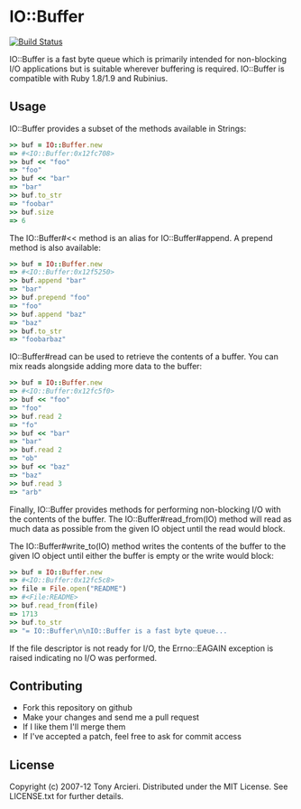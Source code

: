 IO::Buffer
==========
[![Build Status](http://travis-ci.org/tarcieri/iobuffer.png)](http://travis-ci.org/tarcieri/iobuffer)

IO::Buffer is a fast byte queue which is primarily intended for non-blocking
I/O applications but is suitable wherever buffering is required. IO::Buffer
is compatible with Ruby 1.8/1.9 and Rubinius.

Usage
-----

IO::Buffer provides a subset of the methods available in Strings:

```ruby
>> buf = IO::Buffer.new
=> #<IO::Buffer:0x12fc708>
>> buf << "foo"
=> "foo"
>> buf << "bar"
=> "bar"
>> buf.to_str
=> "foobar"
>> buf.size
=> 6
```

The IO::Buffer#<< method is an alias for IO::Buffer#append.  A prepend method
is also available:

```ruby
>> buf = IO::Buffer.new
=> #<IO::Buffer:0x12f5250>
>> buf.append "bar"
=> "bar"
>> buf.prepend "foo"
=> "foo"
>> buf.append "baz"
=> "baz"
>> buf.to_str
=> "foobarbaz"
```

IO::Buffer#read can be used to retrieve the contents of a buffer.  You can mix
reads alongside adding more data to the buffer:

```ruby
>> buf = IO::Buffer.new
=> #<IO::Buffer:0x12fc5f0>
>> buf << "foo"
=> "foo"
>> buf.read 2
=> "fo"
>> buf << "bar"
=> "bar"
>> buf.read 2
=> "ob"
>> buf << "baz"
=> "baz"
>> buf.read 3
=> "arb"
```

Finally, IO::Buffer provides methods for performing non-blocking I/O with the
contents of the buffer.  The IO::Buffer#read_from(IO) method will read as much
data as possible from the given IO object until the read would block.

The IO::Buffer#write_to(IO) method writes the contents of the buffer to the
given IO object until either the buffer is empty or the write would block:

```ruby
>> buf = IO::Buffer.new
=> #<IO::Buffer:0x12fc5c8>
>> file = File.open("README")
=> #<File:README>
>> buf.read_from(file)
=> 1713
>> buf.to_str
=> "= IO::Buffer\n\nIO::Buffer is a fast byte queue...
```

If the file descriptor is not ready for I/O, the Errno::EAGAIN exception is
raised indicating no I/O was performed.

Contributing
------------

* Fork this repository on github
* Make your changes and send me a pull request
* If I like them I'll merge them
* If I've accepted a patch, feel free to ask for commit access

License
-------

Copyright (c) 2007-12 Tony Arcieri. Distributed under the MIT License. See
LICENSE.txt for further details.
